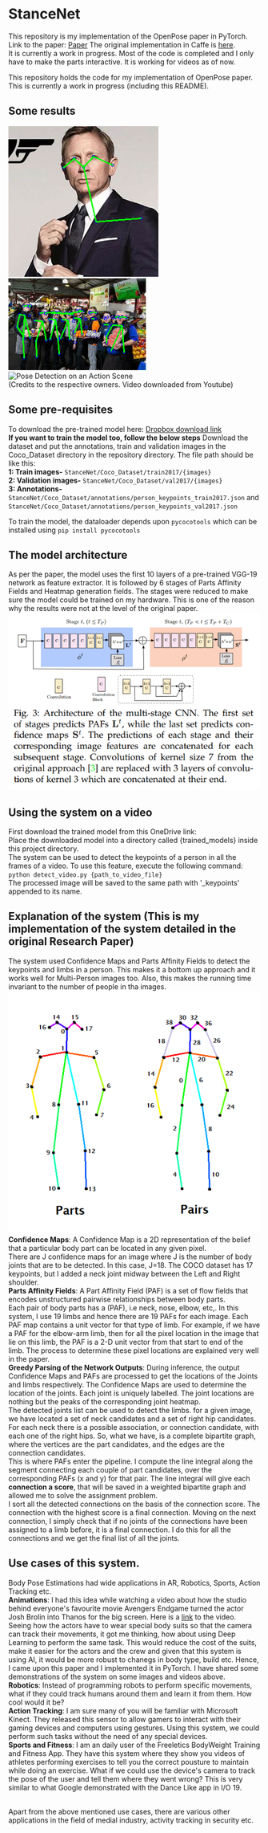# StanceNet
This repository is my implementation of the OpenPose paper in PyTorch. Link to the paper: [Paper](https://arxiv.org/abs/1611.08050)
The original implementation in Caffe is [here](https://github.com/ZheC/Realtime_Multi-Person_Pose_Estimation). <br> 
It is currently a work in progress. Most of the code is completed and I only have to make the parts interactive. It is working for videos as of now.

This repository holds the code for my implementation of OpenPose paper. This is currently a work in progress (including this README).
## Some results
![James Bond](https://github.com/myidispg/StanceNet/blob/master/readme_media/james_bond_keypoints.png)<br>
![People in a market](https://github.com/myidispg/StanceNet/blob/master/readme_media/market.png)<br>
![Pose Detection on an Action Scene](https://github.com/myidispg/StanceNet/blob/master/readme_media/CaptainvsWinterSoldier_keypoints.gif)<br>
(Credits to the respective owners. Video downloaded from Youtube)

## Some pre-requisites
To download the pre-trained model here: [Dropbox download link](https://www.dropbox.com/sh/47zif4g1bg7i9pl/AADYhpFEZQPbtaBzvZOsOd0ra?dl=0)<br>
**If you want to train the model too, follow the below steps**
Download the dataset and put the annotations, train and validation images in the Coco_Dataset directory in the repository directory. The file path should be like this:\
**1: Train images-** `StanceNet/Coco_Dataset/train2017/{images}`\
**2: Validation images-** `StanceNet/Coco_Dataset/val2017/{images}`\
**3: Annotations-** `StanceNet/Coco_Dataset/annotations/person_keypoints_train2017.json` and `StanceNet/Coco_Dataset/annotations/person_keypoints_val2017.json`

To train the model, the dataloader depends upon `pycocotools` which can be installed using `pip install pycocotools`

## The model architecture
As per the paper, the model uses the first 10 layers of a pre-trained VGG-19 network as feature extractor. It is followed by 6 stages of Parts Affinity Fields and Heatmap generation fields. The stages were reduced to make sure the model could be trained on my hardware. 
This is one of the reason why the results were not at the level of the original paper.<br>
![Model Architectue](https://github.com/myidispg/StanceNet/blob/master/readme_media/model_architecture.png)

## Using the system on a video
First download the trained model from this OneDrive link: <br>
Place the downloaded model into a directory called {trained_models} inside this project directory.<br>
The system can be used to detect the keypoints of a person in all the frames of a video. To use this feature, execute the following command:<br>
`python detect_video.py {path_to_video_file}`<br>
The processed image will be saved to the same path with '_keypoints' appended to its name.

## Explanation of the system (This is my implementation of the system detailed in the original Research Paper)
The system used Confidence Maps and Parts Affinity Fields to detect the keypoints and limbs in a person. This makes it a bottom up approach and it works well for Multi-Person images too. Also, this makes the running time invariant to the number of people in tha images.<br>
![Parts and Limbs Skeleton](https://github.com/myidispg/StanceNet/blob/master/readme_media/parts_and_skeleton.png)<br>
**Confidence Maps**: A Confidence Map is a 2D representation of the belief that a particular body part can be located in any given pixel.<br>
There are J confidence maps for an image where J is the number of body joints that are to be detected. In this case, J=18. The COCO dataset has 17 keypoints, but I added a neck joint midway between the Left and Right shoulder.<br>
**Parts Affinity Fields**: A Part Affinity Field (PAF) is a set of flow fields that encodes unstructured pairwise relationships between body parts. <br>
Each pair of body parts has a (PAF), i.e neck, nose, elbow, etc,. In this system, I use 19 limbs and hence there are 19 PAFs for each image. Each PAF map contains a unit vector for that type of limb. For example, if we have a PAF for the elbow-arm limb, then for all the pixel location in the image that lie on this limb, the PAF is a 2-D unit vector from that start to end of the limb. The process to determine these pixel locations are explained very well in the paper.<br>
**Greedy Parsing of the Network Outputs**: During inference, the output Confidence Maps and PAFs are processed to get the locations of the Joints and limbs respectively. The Confidence Maps are used to determine the location of the joints. Each joint is uniquely labelled. The joint locations are nothing but the peaks of the corresponding joint heatmap.<br>
The detected joints list can be used to detect the limbs. for a given image, we have located a set of neck candidates and a set of right hip candidates. For each neck there is a possible association, or connection candidate, with each one of the right hips. So, what we have, is a complete bipartite graph, where the vertices are the part candidates, and the edges are the connection candidates. <br>
This is where PAFs enter the pipeline. I compute the line integral along the segment connecting each couple of part candidates, over the corresponding PAFs (x and y) for that pair. The line integral will give each **connection a score**, that will be saved in a weighted bipartite graph and allowed me to solve the assignment problem.<br>
I sort all the detected connections on the basis of the connection score. The connection with the highest score is a final connection. Moving on the next connection, I simply check that if no joints of the connections have been assigned to a limb before, it is a final connection. I do this for all the connections and we get the final list of all the joints.

## Use cases of this system.
Body Pose Estimations had wide applications in AR, Robotics, Sports, Action Tracking etc.<br>
**Animations**: I had this idea while watching a video about how the studio behind everyone's favourite movie Avengers Endgame turned the actor Josh Brolin into Thanos for the big screen. Here is a [link](https://www.youtube.com/watch?v=N2YTmooNR8E&t=166s) to the video.
Seeing how the actors have to wear special body suits so that the camera can track their movements, it got me thinking, how about using Deep Learning to perform the same task. This would reduce the cost of the suits, make it easier for the actors and the crew and given that this system is using AI, it would be more robust to chanegs in body type, build etc. Hence, I came upon this paper and I implemented it in PyTorch. I have shared some demonstrations of the system on some images and videos above.<br>
**Robotics**: Instead of programming robots to perform specific movements, what if they could track humans around them and learn it from them. How cool would it be?<br>
**Action Tracking**: I am sure many of you will be familiar with Microsoft Kinect. They released this sensor to allow gamers to interact with their gaming devices and computers using gestures. Using this system, we could perform such tasks without the need of any special devices.<br>
**Sports and Fitness**: I am an daily user of the Freeletics BodyWeight Training and Fitness App. They have this system where they show you videos of athletes performing exercises to tell you the correct pousture to maintain while doing an exercise. What if we could use the device's camera to track the pose of the user and tell them where they went wrong? This is very similar to what Google demonstrated with the Dance Like app in I/O 19.<br><br>

Apart from the above mentioned use cases, there are various other applications in the field of medial industry, activity tracking in security etc.

